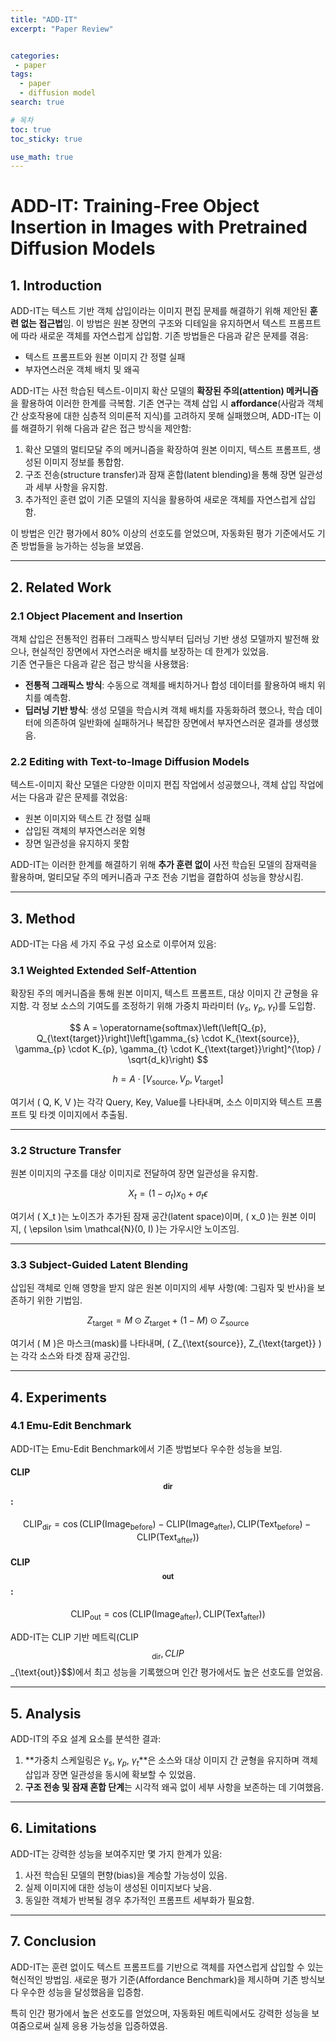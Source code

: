 ```yaml
---
title: "ADD-IT"
excerpt: "Paper Review"


categories:
 - paper
tags:
  - paper
  - diffusion model
search: true

# 목차
toc: true  
toc_sticky: true 

use_math: true
---
```

# ADD-IT: Training-Free Object Insertion in Images with Pretrained Diffusion Models

## 1. Introduction
ADD-IT는 텍스트 기반 객체 삽입이라는 이미지 편집 문제를 해결하기 위해 제안된 **훈련 없는 접근법**임. 이 방법은 원본 장면의 구조와 디테일을 유지하면서 텍스트 프롬프트에 따라 새로운 객체를 자연스럽게 삽입함. 기존 방법들은 다음과 같은 문제를 겪음:
- 텍스트 프롬프트와 원본 이미지 간 정렬 실패
- 부자연스러운 객체 배치 및 왜곡

ADD-IT는 사전 학습된 텍스트-이미지 확산 모델의 **확장된 주의(attention) 메커니즘**을 활용하여 이러한 한계를 극복함. 기존 연구는 객체 삽입 시 **affordance**(사람과 객체 간 상호작용에 대한 심층적 의미론적 지식)를 고려하지 못해 실패했으며, ADD-IT는 이를 해결하기 위해 다음과 같은 접근 방식을 제안함:
1. 확산 모델의 멀티모달 주의 메커니즘을 확장하여 원본 이미지, 텍스트 프롬프트, 생성된 이미지 정보를 통합함.
2. 구조 전송(structure transfer)과 잠재 혼합(latent blending)을 통해 장면 일관성과 세부 사항을 유지함.
3. 추가적인 훈련 없이 기존 모델의 지식을 활용하여 새로운 객체를 자연스럽게 삽입함.

이 방법은 인간 평가에서 80% 이상의 선호도를 얻었으며, 자동화된 평가 기준에서도 기존 방법들을 능가하는 성능을 보였음.

---

## 2. Related Work

### 2.1 Object Placement and Insertion
객체 삽입은 전통적인 컴퓨터 그래픽스 방식부터 딥러닝 기반 생성 모델까지 발전해 왔으나, 현실적인 장면에서 자연스러운 배치를 보장하는 데 한계가 있었음.  
기존 연구들은 다음과 같은 접근 방식을 사용했음:
- **전통적 그래픽스 방식**: 수동으로 객체를 배치하거나 합성 데이터를 활용하여 배치 위치를 예측함.
- **딥러닝 기반 방식**: 생성 모델을 학습시켜 객체 배치를 자동화하려 했으나, 학습 데이터에 의존하여 일반화에 실패하거나 복잡한 장면에서 부자연스러운 결과를 생성했음.

### 2.2 Editing with Text-to-Image Diffusion Models
텍스트-이미지 확산 모델은 다양한 이미지 편집 작업에서 성공했으나, 객체 삽입 작업에서는 다음과 같은 문제를 겪었음:
- 원본 이미지와 텍스트 간 정렬 실패
- 삽입된 객체의 부자연스러운 외형
- 장면 일관성을 유지하지 못함

ADD-IT는 이러한 한계를 해결하기 위해 **추가 훈련 없이** 사전 학습된 모델의 잠재력을 활용하며, 멀티모달 주의 메커니즘과 구조 전송 기법을 결합하여 성능을 향상시킴.

---

## 3. Method

ADD-IT는 다음 세 가지 주요 구성 요소로 이루어져 있음:

### 3.1 Weighted Extended Self-Attention
확장된 주의 메커니즘을 통해 원본 이미지, 텍스트 프롬프트, 대상 이미지 간 균형을 유지함. 각 정보 소스의 기여도를 조정하기 위해 가중치 파라미터 \($\gamma_s$, $\gamma_p$, $\gamma_t$)를 도입함.

$$
A = \operatorname{softmax}\left(\left[Q_{p}, Q_{\text{target}}\right]\left[\gamma_{s} \cdot K_{\text{source}}, \gamma_{p} \cdot K_{p}, \gamma_{t} \cdot K_{\text{target}}\right]^{\top} / \sqrt{d_k}\right)
$$


$$
h = A \cdot \left[V_{\text{source}}, V_{p}, V_{\text{target}}\right]
$$


여기서 \( Q, K, V \)는 각각 Query, Key, Value를 나타내며, 소스 이미지와 텍스트 프롬프트 및 타겟 이미지에서 추출됨.

---

### 3.2 Structure Transfer
원본 이미지의 구조를 대상 이미지로 전달하여 장면 일관성을 유지함.

$$
X_t = (1 - \sigma_t) x_0 + \sigma_t \epsilon
$$


여기서 \( X_t \)는 노이즈가 추가된 잠재 공간(latent space)이며, \( x_0 \)는 원본 이미지, \( \epsilon \sim \mathcal{N}(0, I) \)는 가우시안 노이즈임.

---

### 3.3 Subject-Guided Latent Blending
삽입된 객체로 인해 영향을 받지 않은 원본 이미지의 세부 사항(예: 그림자 및 반사)을 보존하기 위한 기법임.

$$
Z_{\text{target}} = M \odot Z_{\text{target}} + (1 - M) \odot Z_{\text{source}}
$$


여기서 \( M \)은 마스크(mask)를 나타내며, \( Z_{\text{source}}, Z_{\text{target}} \)는 각각 소스와 타겟 잠재 공간임.

---

## 4. Experiments

### 4.1 Emu-Edit Benchmark
ADD-IT는 Emu-Edit Benchmark에서 기존 방법보다 우수한 성능을 보임.

#### CLIP$$_{\text{dir}}$$:
$$
\text{CLIP}_{\text{dir}} = 
\cos(\text{CLIP}(\text{Image}_{\text{before}}) - 
\text{CLIP}(\text{Image}_{\text{after}}), 
\text{CLIP}(\text{Text}_{\text{before}}) - 
\text{CLIP}(\text{Text}_{\text{after}})
)
$$


#### CLIP$$_{\text{out}}$$:
$$
\text{CLIP}_{\text{out}} = 
\cos(\text{CLIP}(\text{Image}_{\text{after}}), 
\text{CLIP}(\text{Text}_{\text{after}})
)
$$


ADD-IT는 CLIP 기반 메트릭(CLIP$$_{\text{dir}}, CLIP$$_{\text{out}}$$)에서 최고 성능을 기록했으며 인간 평가에서도 높은 선호도를 얻었음.

---

## 5. Analysis

ADD-IT의 주요 설계 요소를 분석한 결과:
1. **가중치 스케일링은 $\gamma_s$, $\gamma_p$, $\gamma_t$**은 소스와 대상 이미지 간 균형을 유지하며 객체 삽입과 장면 일관성을 동시에 확보할 수 있었음.
2. **구조 전송 및 잠재 혼합 단계**는 시각적 왜곡 없이 세부 사항을 보존하는 데 기여했음.

---

## 6. Limitations

ADD-IT는 강력한 성능을 보여주지만 몇 가지 한계가 있음:
1. 사전 학습된 모델의 편향(bias)을 계승할 가능성이 있음.
2. 실제 이미지에 대한 성능이 생성된 이미지보다 낮음.
3. 동일한 객체가 반복될 경우 추가적인 프롬프트 세부화가 필요함.

---

## 7. Conclusion

ADD-IT는 훈련 없이도 텍스트 프롬프트를 기반으로 객체를 자연스럽게 삽입할 수 있는 혁신적인 방법임. 새로운 평가 기준(Affordance Benchmark)을 제시하며 기존 방식보다 우수한 성능을 달성했음을 입증함.

특히 인간 평가에서 높은 선호도를 얻었으며, 자동화된 메트릭에서도 강력한 성능을 보여줌으로써 실제 응용 가능성을 입증하였음.

